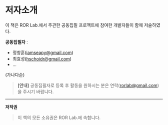 # 저자소개


이 책은 ROR Lab.에서 주관한 공동집필 프로젝트에 참여한 개발자들이 함께 저술하였다.

**공동집필자** :

* 정창훈(iamseapy@gmail.com)
* 최효성(hschoidr@gmail.com)
* ...

(가나다순)

> **[안내]** 공동집필자로 등록 후 활동을 원하시는 분은 연락([rorlab@gmail.com](mailto:rorlab@gmail.com))을 주시기 바랍니다.

---

**저작권**

> 이 책의 모든 소유권은 ROR Lab.에 속합니다.
